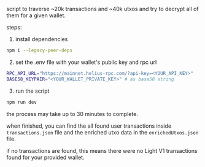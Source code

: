 script to traverse ~20k transactions and ~40k utxos and try to decrypt all of
them for a given wallet.

steps:

1. install dependencies

```bash
npm i --legacy-peer-deps
```

2. set the .env file with your wallet's public key and rpc url

```bash
RPC_API_URL="https://mainnet.helius-rpc.com/?api-key=<YOUR_API_KEY>"
BASE58_KEYPAIR="<YOUR_WALLET_PRIVATE_KEY>" # as base58 string
```

3. run the script

```bash
npm run dev
```

the process may take up to 30 minutes to complete.

when finished, you can find the all found user transactions inside
`transactions.json` file and the enriched utxo data in the `enrichedUtxos.json`
file.

if no transactions are found, this means there were no Light V1 transactions
found for your provided wallet.
